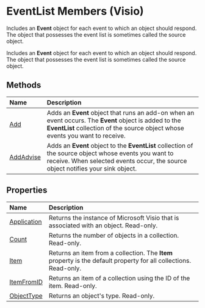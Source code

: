 
# EventList Members (Visio)
Includes an  **Event** object for each event to which an object should respond. The object that possesses the event list is sometimes called the source object.

Includes an  **Event** object for each event to which an object should respond. The object that possesses the event list is sometimes called the source object.


## Methods



|**Name**|**Description**|
|:-----|:-----|
|[Add](4deacea0-f4dc-bec6-31d0-bb9a060812f5.md)|Adds an  **Event** object that runs an add-on when an event occurs. The **Event** object is added to the **EventList** collection of the source object whose events you want to receive.|
|[AddAdvise](b58e086f-59d2-9e63-5df3-3001b58bb2c1.md)|Adds an  **Event** object to the **EventList** collection of the source object whose events you want to receive. When selected events occur, the source object notifies your sink object.|

## Properties



|**Name**|**Description**|
|:-----|:-----|
|[Application](e63a6499-c7b9-645d-6c7d-dd8d17c046a1.md)|Returns the instance of Microsoft Visio that is associated with an object. Read-only.|
|[Count](c35bd4d3-7b80-71aa-45a7-91e78a51e6eb.md)|Returns the number of objects in a collection. Read-only.|
|[Item](190cadcb-d985-30e9-eb9e-fdaa6a29aef4.md)|Returns an item from a collection. The  **Item** property is the default property for all collections. Read-only.|
|[ItemFromID](0a5e73f7-e876-90e1-4b33-15a2593bb9cc.md)|Returns an item of a collection using the ID of the item. Read-only.|
|[ObjectType](edfd2ef6-39bb-59b8-2e41-3e9412618611.md)|Returns an object's type. Read-only.|
